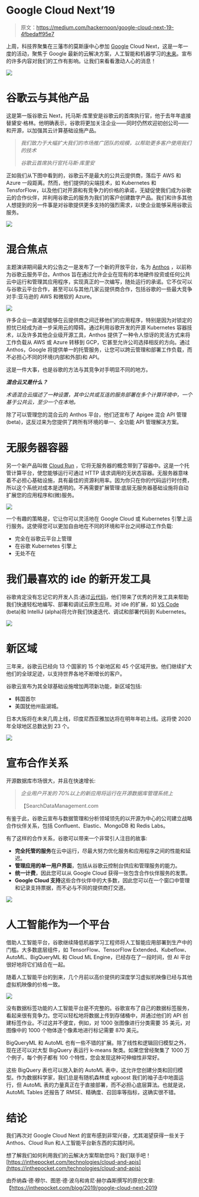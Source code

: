 # Google Cloud Next’19

> 原文：<https://medium.com/hackernoon/google-cloud-next-19-4fbedaff95e7>

上周，科技界聚集在三藩市的莫斯康中心参加 [Google](https://hackernoon.com/tagged/google) Cloud Next，这是一年一度的活动，聚焦于 Google 最新的云解决方案，人工智能和机器学习的[未来](https://hackernoon.com/tagged/future)。宣布的许多内容对我们的工作有影响。让我们来看看激动人心的消息！

![](img/0e8a5fb63e60a7b90f565a46e54af4c0.png)

# 谷歌云与其他产品

这是第一版谷歌云 Next，托马斯·库里安是谷歌云的首席执行官，他于去年年底接替黛安·格林。他明确表示，谷歌将更加关注企业——同时仍然欢迎初创公司——和开源，以加强其云计算基础设施产品。

> *我们致力于大幅扩大我们的市场推广团队的规模，以帮助更多客户使用我们的技术*
> 
> *谷歌云首席执行官托马斯·库里安*

正如我们从下图中看到的，谷歌云不是最大的公共云提供商，落后于 AWS 和 Azure 一段距离。然而，他们提供的尖端技术，如 Kubernetes 和 TensforFlow，以及他们对开源和有竞争力的价格的承诺，无疑促使我们成为谷歌云的合作伙伴，并利用谷歌云的服务为我们的客户创建数字产品。我们和许多其他人想提到的另一件事是对谷歌提供更多支持的强烈需求，以使企业能够采用谷歌云服务。

![](img/a23238cd4d1c5b65ff1d812ab85e725c.png)

# 混合焦点

主题演讲期间最大的公告之一是发布了一个新的开放平台，名为 [Anthos](https://cloud.google.com/anthos/) ，以前称为谷歌云服务平台。Anthos 旨在通过允许企业在现有的本地硬件投资或任何公共云中运行和管理其应用程序，实现真正的一次编写，随处运行的承诺。它不仅可以与谷歌云平台合作，甚至可以与其他几家云提供商合作，包括谷歌的一些最大竞争对手:亚马逊的 AWS 和微软的 Azure。

![](img/5c9f01d0b2a8abf94c810bc9a15917c3.png)

许多企业一直渴望能够在云提供商之间迁移他们的应用程序，特别是因为对锁定的担忧已经成为进一步采用云的障碍。通过利用谷歌开发的开源 Kubernetes 容器技术，以及许多其他企业级开源工具，Anthos 提供了一种令人惊讶的灵活方式来将工作负载从 AWS 或 Azure 转移到 GCP，它甚至允许公司选择相反的方向。通过 Anthos，Google 将提供单一的托管服务，让您可以跨云管理和部署工作负载，而不必担心不同的环境(内部和外部)和 API。

这是一件大事，也是谷歌的方法与其竞争对手明显不同的地方。

***混合云又是什么？***

*术语混合云描述了一种设置，其中公共或互连的服务部署在多个计算环境中，一个基于公共云，至少一个在本地。*

除了可以管理您的混合云的 Anthos 平台，他们还宣布了 Apigee 混合 API 管理(beta)，这反过来为您提供了跨所有环境的单一、全功能 API 管理解决方案。

# 无服务器容器

另一个新产品叫做 [Cloud Run](https://cloud.google.com/run/) ，它将无服务器的概念带到了容器中。这是一个托管计算平台，使您能够运行可通过 HTTP 请求调用的无状态容器。无服务器意味着不必担心基础设施，具有最佳的资源利用率。因为你只在你的代码运行时付费，所以这个系统对成本是透明的。不再需要扩展管理:底层无服务器基础设施将自动扩展您的应用程序和(微)服务。

![](img/72e31b799775db7a069e4cd34c31751f.png)

一个有趣的策略是，它让你可以灵活地在 Google Cloud 或 Kubernetes 引擎上运行服务。这使得您可以更加自由地在不同的环境和平台之间移动工作负载:

*   完全在谷歌云平台上管理
*   在谷歌 Kubernetes 引擎上
*   无处不在

# 我们最喜欢的 ide 的新开发工具

谷歌肯定没有忘记它的开发人员:通过[云代码](https://cloud.google.com/cloud-code/)，他们带来了优秀的开发工具来帮助我们快速轻松地编写、部署和调试云原生应用。对 ide 的扩展，如 [VS Code](https://github.com/GoogleCloudPlatform/cloud-code-vscode) (beta)和 IntelliJ (alpha)将允许我们快速迭代、调试和部署代码到 Kubernetes。

![](img/39056de1784a7f4a4f44a9698d05935b.png)

# 新区域

三年来，谷歌云已经向 13 个国家的 15 个新地区和 45 个区域开放。他们继续扩大他们的全球足迹，以支持世界各地不断增长的客户。

谷歌云宣布为其全球基础设施增加两项新功能，新区域包括:

*   韩国首尔
*   美国犹他州盐湖城。

日本大阪将在未来几周上线，印度尼西亚雅加达将在明年年初上线。这将使 2020 年全球地区总数达到 23 个。

![](img/f029f8983f940b00a1b50ba01c538f68.png)

# 宣布合作关系

开源数据库市场很大，并且在快速增长:

> *企业用户开发的 70%以上的新应用将运行在开源数据库管理系统上*
> 
> 【SearchDataManagement.com 

有鉴于此，谷歌云宣布与数据管理和分析领域领先的以开源为中心的公司建立战略合作伙伴关系，包括 Confluent、Elastic、MongoDB 和 Redis Labs。

有了这样的合作关系，谷歌可以带来一个非常引人注目的故事:

*   **完全托管的服务**在云中运行，尽最大努力优化服务和应用程序之间的性能和延迟。
*   **管理应用的单一用户界面**，包括从谷歌云控制台供应和管理服务的能力。
*   **统一计费**，因此您可以从 Google Cloud 获得一张包含合作伙伴服务的发票。
*   **Google Cloud 支持**这些合作伙伴中的大多数，因此您可以在一个窗口中管理和记录支持票据，而不必与不同的提供商打交道。

![](img/92c002b10fa84b48f1615d0913f378f2.png)

# 人工智能作为一个平台

借助人工智能平台，谷歌继续降低机器学习工程师将人工智能应用部署到生产中的门槛。大多数底层组件，如 TensorFlow、TensorFlow Extended、Kubeflow、AutoML、BigQueryML 和 Cloud ML Engine，已经存在了一段时间，但 AI 平台很好地将它们结合在一起。

随着人工智能平台的到来，几个月前以高价提供的深度学习虚拟机映像已经与其他虚拟机映像的价格一致。

![](img/de90e21b84592e9f2c32d9d4b44b4a81.png)

没有数据标签功能的人工智能平台是不完整的。谷歌宣布了自己的数据标签服务，看起来很有竞争力。您可以轻松地将数据上传到存储桶中，并通过他们的 API 创建标签作业。不过这并不便宜，例如，对 1000 张图像进行分类需要 35 美元，对图像中的 1000 个物体逐个像素地进行标记需要 870 美元。

BigQueryML 和 AutoML 也有一些不错的扩展。除了线性和逻辑回归模型之外，现在还可以对大型 BigQuery 表运行 k-means 聚类。如果您曾经聚集了 1000 万个例子，每个例子都有 100 个特性，您会发现这种可伸缩性非常好。

这些 BigQuery 表也可以放入新的 AutoML 表中，这允许您创建分类和回归模型。作为数据科学家，我们总是有随机森林或 xgboost 我们的袖子击中地面运行，但 AutoML 表的力量真正在于直接部署，而不必担心底层算法。也就是说，AutoML Tables 还报告了 RMSE、精确度、召回率等指标，这确实很不错。

# 结论

我们再次对 Google Cloud Next 的宣布感到非常兴奋，尤其渴望获得一些关于 Anthos、Cloud Run 和人工智能平台新东西的实践时间。

想了解我们如何利用我们的云解决方案帮助您吗？我们联手吧！[https://inthepocket.com/technologies/cloud-and-apis](https://inthepocket.com/technologies/cloud-and-apis)

由乔纳森·德·穆尔、图恩·德·波乌和肯尼·赫尔森斯撰写的原创文章:【https://inthepocket.com/blog/2019/google-cloud-next-2019